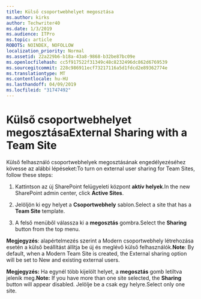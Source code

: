 ```yaml
---
title: Külső csoportwebhelyet megosztása
ms.author: kirks
author: Techwriter40
ms.date: 1/3/2019
ms.audience: ITPro
ms.topic: article
ROBOTS: NOINDEX, NOFOLLOW
localization_priority: Normal
ms.assetid: 22a229b6-b18a-43a8-9868-b32be87bc09e
ms.openlocfilehash: cc5f917522f31349c48c8232496dc862d6769539
ms.sourcegitcommit: 228c986911ecf73217116a5d1fdcd2e89362774e
ms.translationtype: MT
ms.contentlocale: hu-HU
ms.lasthandoff: 04/09/2019
ms.locfileid: "31747492"
---
```

# <a name="external-sharing-with-a-team-site"></a><span data-ttu-id="11aff-102">Külső csoportwebhelyet megosztása</span><span class="sxs-lookup"><span data-stu-id="11aff-102">External Sharing with a Team Site</span></span>

<span data-ttu-id="11aff-103">Külső felhasználó csoportwebhelyek megosztásának engedélyezéséhez kövesse az alábbi lépéseket:</span><span class="sxs-lookup"><span data-stu-id="11aff-103">To turn on external user sharing for Team Sites, follow these steps:</span></span> 
  
1. <span data-ttu-id="11aff-104">Kattintson az új SharePoint felügyeleti központ **aktív helyek**.</span><span class="sxs-lookup"><span data-stu-id="11aff-104">In the new SharePoint admin center, click **Active Sites**.</span></span>
  
2. <span data-ttu-id="11aff-105">Jelöljön ki egy helyet a **Csoportwebhely** sablon.</span><span class="sxs-lookup"><span data-stu-id="11aff-105">Select a site that has a **Team Site** template.</span></span> 
  
3. <span data-ttu-id="11aff-106">A felső menüből válassza ki a **megosztás** gombra.</span><span class="sxs-lookup"><span data-stu-id="11aff-106">Select the **Sharing** button from the top menu.</span></span> 
  
 <span data-ttu-id="11aff-107">**Megjegyzés**: alapértelmezés szerint a Modern csoportwebhely létrehozása esetén a külső beállítást állítja be új és meglévő külső felhasználók.</span><span class="sxs-lookup"><span data-stu-id="11aff-107">**Note**: By default, when a Modern Team Site is created, the External sharing option will be set to New and existing external users.</span></span> 
  
 <span data-ttu-id="11aff-108">**Megjegyzés:** Ha egynél több kijelölt helyet, a **megosztás** gomb letiltva jelenik meg.</span><span class="sxs-lookup"><span data-stu-id="11aff-108">**Note:** If you have more than one site selected, the **Sharing** button will appear disabled.</span></span> <span data-ttu-id="11aff-109">Jelölje be a csak egy helyre.</span><span class="sxs-lookup"><span data-stu-id="11aff-109">Select only one site.</span></span> 
  

